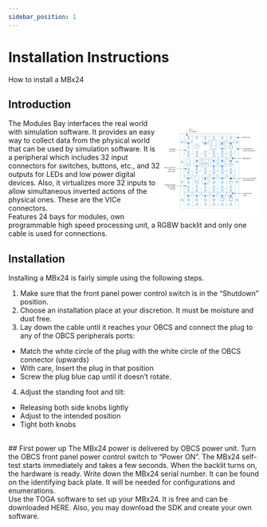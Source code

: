 ```yaml
---
sidebar_position: 1
---
```


# Installation Instructions

How to install a MBx24

## Introduction

<img align="right" width="200" src="../../../../static/img/MBx24.svg">
The Modules Bay  interfaces the real world with simulation software. It provides an easy way to collect data from the physical world that can be used by simulation software.
It is a peripheral which includes 32 input connectors for switches, buttons, etc., and 32 outputs for LEDs and low power digital devices. Also, it virtualizes more 32 inputs to allow simultaneous inverted actions of the physical ones. These are the VICe connectors.<br/> 
Features 24 bays for modules, own programmable high speed processing unit, a RGBW backlit and only one cable is used for connections.

## Installation
Installing a MBx24 is fairly simple using the following steps.
1. Make sure that the front panel power control switch is in the “Shutdown” position.
2. Choose an installation place at your discretion. It must be moisture and dust free.
3. Lay down the cable until it reaches your OBCS and connect the plug to any of the OBCS peripherals ports:
  * Match the white circle of the plug with the white circle of the OBCS connector (upwards)
  * With care, Insert the plug in that position
  * Screw the plug blue cap until it doesn’t rotate.
4. Adjust the standing foot and tilt:
* Releasing both side knobs lightly
* Adjust to the intended position
* Tight both knobs
<br/>
## First power up
The MBx24 power is delivered by OBCS power unit. Turn the OBCS front panel power control switch to “Power ON”. The MBx24 self-test starts immediately and takes a few seconds. 
When the backlit turns on, the hardware is ready.
Write down the MBx24 serial number. It can be found on the identifying back plate. It will be needed for configurations and enumerations.<br/>
Use the TOGA software to set up your MBx24. It is free and can be downloaded HERE. Also, you may download the SDK and create your own software.
